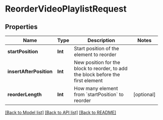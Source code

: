 # ReorderVideoPlaylistRequest

## Properties
Name | Type | Description | Notes
------------ | ------------- | ------------- | -------------
**startPosition** | **Int** | Start position of the element to reorder | 
**insertAfterPosition** | **Int** | New position for the block to reorder, to add the block before the first element | 
**reorderLength** | **Int** | How many element from &#x60;startPosition&#x60; to reorder | [optional] 

[[Back to Model list]](../README.md#documentation-for-models) [[Back to API list]](../README.md#documentation-for-api-endpoints) [[Back to README]](../README.md)


